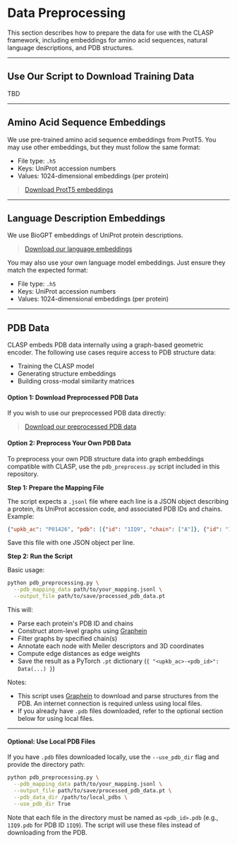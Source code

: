 # Data Preprocessing

This section describes how to prepare the data for use with the CLASP framework, including embeddings for amino acid sequences, natural language descriptions, and PDB structures.

---

## Use Our Script to Download Training Data

TBD


---

## Amino Acid Sequence Embeddings

We use pre-trained amino acid sequence embeddings from ProtT5. You may use other embeddings, but they must follow the same format:

* File type: `.h5`
* Keys: UniProt accession numbers
* Values: 1024-dimensional embeddings (per protein)

> [Download ProtT5 embeddings](?)

---

## Language Description Embeddings

We use BioGPT embeddings of UniProt protein descriptions.

>  [Download our language embeddings](?)

You may also use your own language model embeddings. Just ensure they match the expected format:

* File type: `.h5`
* Keys: UniProt accession numbers
* Values: 1024-dimensional embeddings (per protein)

---

## PDB Data

CLASP embeds PDB data internally using a graph-based geometric encoder. The following use cases require access to PDB structure data:

* Training the CLASP model 
* Generating structure embeddings
* Building cross-modal similarity matrices

#### Option 1: Download Preprocessed PDB Data

If you wish to use our preprocessed PDB data directly:

>  [Download our preprocessed PDB data](?)



#### Option 2: Preprocess Your Own PDB Data

To preprocess your own PDB structure data into graph embeddings compatible with CLASP, use the `pdb_preprocess.py` script included in this repository.

**Step 1: Prepare the Mapping File**

The script expects a `.jsonl` file where each line is a JSON object describing a protein, its UniProt accession code, and associated PDB IDs and chains. Example:

```json
{"upkb_ac": "P01426", "pdb": [{"id": "1IQ9", "chain": ["A"]}, {"id": "1NEA", "chain": ["A"]}]}
```

Save this file with one JSON object per line.


**Step 2: Run the Script**

Basic usage:

```bash
python pdb_preprocessing.py \
  --pdb_mapping_data path/to/your_mapping.jsonl \
  --output_file path/to/save/processed_pdb_data.pt
```

This will:

* Parse each protein's PDB ID and chains
* Construct atom-level graphs using [Graphein](https://graphein.ai/)
* Filter graphs by specified chain(s)
* Annotate each node with Meiler descriptors and 3D coordinates
* Compute edge distances as edge weights
* Save the result as a PyTorch `.pt` dictionary (`{ "<upkb_ac>-<pdb_id>": Data(...) }`)

Notes:

* This script uses [Graphein](https://graphein.ai/) to download and parse structures from the PDB. An internet connection is required unless using local files.
* If you already have `.pdb` files downloaded, refer to the optional section below for using local files.

---

#### Optional: Use Local PDB Files

If you have `.pdb` files downloaded locally, use the `--use_pdb_dir` flag and provide the directory path:

```bash
python pdb_preprocessing.py \
  --pdb_mapping_data path/to/your_mapping.jsonl \
  --output_file path/to/save/processed_pdb_data.pt \
  --pdb_data_dir /path/to/local_pdbs \
  --use_pdb_dir True
```

Note that each file in the directory must be named as `<pdb_id>.pdb` (e.g., `1IQ9.pdb` for PDB ID `1IQ9`). The script will use these files instead of downloading from the PDB.